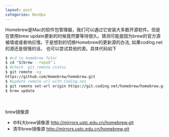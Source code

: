 ```yaml
---
layout: post
categories: DevOps
---
```

Homebrew是Mac的软件包管理器，我们可以通过它安装大多数开源软件。但是在使用brew update更新的时候竟然要等待很久。猜测可能是因为brew的官方源被墙或或者响应慢。于是想到的切换Homebrew的更新源的办法, 如果coding.net的源还是很慢的话， 也可以尝试其他的源。具体代码如下



```bash
$ #cd to homebrew foler
$ cd "$(brew --repo)"；
$ #check  git remote status
$ git remote -v;
https://github.com/Homebrew/homebrew.git
$ #update remote url with Coding.net
$ git remote set-url origin https://git.coding.net/homebrew/homebrew.git
$ brew update
```



　

brew镜像源

- 中科大brew镜像源    http://mirrors.ustc.edu.cn/homebrew.git
- 清华brew镜像源  http://mirrors.ustc.edu.cn/homebrew.git